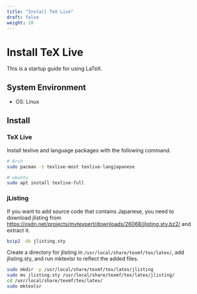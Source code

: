 ```yaml
---
title: "Install TeX Live"
draft: false
weight: 10
---
```


# Install TeX Live

This is a startup guide for using LaTeX.

## System Environment

- OS: Linux

## Install

### **TeX Live**

Install texlive and language packages with the following command.

```sh
# Arch
sudo pacman -S texlive-most texlive-langjapanese
```

```sh
# ubuntu
sudo apt install texlive-full
```

### **jListing**

If you want to add source code that contains Japanese, you need to download jlisting from <https://osdn.net/projects/mytexpert/downloads/26068/jlisting.sty.bz2/> and extract it.

```sh
bzip2 -dk jlisting.sty
```

Create a directory for jlisting in `/usr/local/share/texmf/tex/latex/`, add jlisting.sty, and run mktexlsr to reflect the added files.

```sh
sudo mkdir -p /usr/local/share/texmf/tex/latex/jlisting
sudo mv jlisting.sty /usr/local/share/texmf/tex/latex/jlisting/
cd /usr/local/share/texmf/tex/latex/
sudo mktexlsr
```
